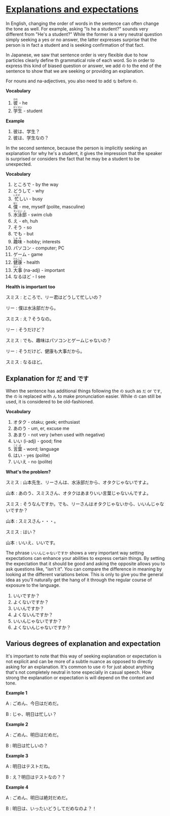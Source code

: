 # [Explanations and expectations](http://www.guidetojapanese.org/learn/complete/explanation)

In English, changing the order of words in the sentence can often change the tone as well. For example, asking "Is he a student?" sounds very different from "He's a student?" While the former is a very neutral question simply seeking a yes or no answer, the latter expresses surprise that the person is in fact a student and is seeking confirmation of that fact.

In Japanese, we saw that sentence order is very flexible due to how particles clearly define th grammatical role of each word. So in order to express this kind of biased question or answer, we add `の` to the end of the sentence to show that we are seeking or providing an explanation.

For nouns and na-adjectives, you also need to add `な` before `の`.

__Vocabulary__

1. <ruby>彼<rt>かれ</rt></ruby> - he
1. <ruby>学<rt>がく</rt>生<rt>せい</rt></ruby> - student

__Example__

1. 彼は、学生？
1. 彼は、学生なの？

In the second sentence, because the person is implicitly seeking an explanation for why he's a student, it gives the impression that the speaker is surprised or considers the fact that he may be a student to be unexpected.

__Vocabulary__

1. ところで - by the way
1. どうして - why
1. <ruby>忙<rt>いそが</rt>しい</ruby> - busy
1. <ruby>僕<rt>ぼく</rt></ruby> - me, myself (polite, masculine)
1. <ruby>水<rt>すい</rt>泳<rt>えい</rt>部<rt>ぶ</rt></ruby> - swim club
1. え - eh, huh
1. そう - so
1. でも - but
1. <ruby>趣<rt>しゅ</rt>味<rt>み</rt></ruby> - hobby; interests
1. パソコン - computer; PC
1. ゲーム - game
1. <ruby>健<rt>けん</rt>康<rt>こう</rt></ruby> - health
1. <ruby>大<rt>だい</rt>事<rt>じ</rt></ruby> (na-adj) - important
1. なるほど - I see

__Health is important too__

スミス : ところで、リー君はどうして忙しいの？

リー : 僕は水泳部だから。

スミス : え？そうなの。

リー : そうだけど？

スミス : でも、趣味はパソコンとゲームじゃないの？

リー : そうだけど、健康も大事だから。

スミス : なるほど。

## Explanation for `だ` and `です`

When the sentence has additional things following the `の` such as `だ` or `です`, the `の` is replaced with `ん` to make pronunciation easier. While `の` can still be used, it is considered to be old-fashioned.

__Vocabulary__

1. オタク - otaku; geek; enthusiast
1. あのう - um, er, excuse me
1. あまり - not very (when used with negative)
1. いい (i-adj) - good; fine
1. <ruby>言<rt>こと</rt>葉<rt>ば</rt></ruby> - word; language
1. はい - yes (polite)
1. いいえ - no (polite)

__What's the problem?__

スミス : 山本先生、リーさんは、水泳部だから、オタクじゃないですよ。

山本 : あのう、スミスさん、オタクはあまりいい言葉じゃないんですよ。

スミス : そうなんですか。でも、リーさんはオタクじゃないから、いいんじゃないですか？

山本 : スミスさん・・・。

スミス : はい？

山本 : いいえ、いいです。

The phrase `いいんじゃないですか` shows a very important way setting expectations can enhance your abilities to express certain things. By setting the expectation that it should be good and asking the opposite allows you to ask questions like, "isn't it". You can compare the difference in meaning by looking at the different variations below. This is only to give you the general idea as you'll naturally get the hang of it through the regular course of exposure to the language.

1. いいですか？
1. よくないですか？
1. いいんですか？
1. よくないんですか？
1. いいんじゃないですか？
1. よくないんじゃないですか？

## Various degrees of explanation and expectation

It's important to note that this way of seeking explanation or expectation is not explicit and can be more of a subtle nuance as opposed to directly asking for an explanation. It's common to use `の` for just about anything that's not completely neutral in tone especially in casual speech. How strong the explanation or expectation is will depend on the context and tone.

__Example 1__

A : ごめん、今日はだめだ。

B : じゃ、明日は忙しい？

__Example 2__

A : ごめん、明日はだめだ。

B : 明日は忙しいの？

__Example 3__

A : 明日はテストだね。

B : え？明日はテストなの？？

__Example 4__

A : ごめん、明日は絶対だめだ。

B : 明日は、いったいどうしてだめなのよ？！